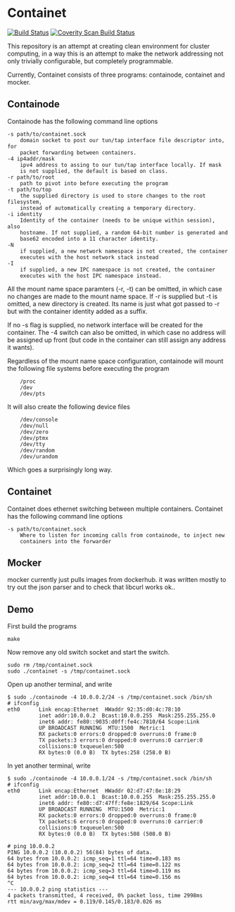 
# Containet

[![Build Status](https://travis-ci.org/aki5/containet.svg?branch=master)](https://travis-ci.org/aki5/containet)
[![Coverity Scan Build Status](https://scan.coverity.com/projects/7971/badge.svg)](https://scan.coverity.com/projects/containet)

This repository is an attempt at creating clean environment for cluster
computing, in a way this is an attempt to make the network addressing not
only trivially configurable, but completely programmable.

Currently, Containet consists of three programs: containode, containet and mocker.

## Containode

Containode has the following command line options

```
-s path/to/containet.sock
	domain socket to post our tun/tap interface file descriptor into, for
	packet forwarding between containers.
-4 ip4addr/mask
	ipv4 address to assing to our tun/tap interface locally. If mask
	is not supplied, the default is based on class.
-r path/to/root
	path to pivot into before executing the program
-t path/to/top
	the supplied directory is used to store changes to the root filesystem,
	instead of automatically creating a temporary directory.
-i identity
	Identity of the container (needs to be unique within session), also
	hostname. If not supplied, a random 64-bit number is generated and
	base62 encoded into a 11 character identity.
-N
	if supplied, a new network namespace is not created, the container
	executes with the host network stack instead
-I
	if supplied, a new IPC namespace is not created, the container
	executes with the host IPC namespace instead.
```

All the mount name space paramters (-r, -t) can be omitted, in which case
no changes are made to the mount name space. If -r is supplied but -t is
omitted, a new directory is created. Its name is just what got passed to -r
but with the container identity added as a suffix.

If no -s flag is supplied, no network interface will be created for the container.
The -4 switch can also be omitted, in which case no address will be assigned up
front (but code in the container can still assign any address it wants).

Regardless of the mount name space configuration, containode will mount the
following file systems before executing the program

```
	/proc
	/dev
	/dev/pts
```

It will also create the following device files

```
	/dev/console
	/dev/null
	/dev/zero
	/dev/ptmx
	/dev/tty
	/dev/random
	/dev/urandom
```

Which goes a surprisingly long way.

## Containet

Containet does ethernet switching between multiple containers. Containet has the
following command line options

```
-s path/to/containet.sock
	Where to listen for incoming calls from containode, to inject new
	containers into the forwarder
```

## Mocker

mocker currently just pulls images from dockerhub. it was written mostly to try out
the json parser and to check that libcurl works ok..

## Demo

First build the programs
```
make
```

Now remove any old switch socket and start the switch.

```
sudo rm /tmp/containet.sock
sudo ./containet -s /tmp/containet.sock
```

Open up another terminal, and write

```
$ sudo ./containode -4 10.0.0.2/24 -s /tmp/containet.sock /bin/sh
# ifconfig
eth0      Link encap:Ethernet  HWaddr 92:35:d0:4c:78:10  
          inet addr:10.0.0.2  Bcast:10.0.0.255  Mask:255.255.255.0
          inet6 addr: fe80::9035:d0ff:fe4c:7810/64 Scope:Link
          UP BROADCAST RUNNING  MTU:1500  Metric:1
          RX packets:0 errors:0 dropped:0 overruns:0 frame:0
          TX packets:3 errors:0 dropped:0 overruns:0 carrier:0
          collisions:0 txqueuelen:500 
          RX bytes:0 (0.0 B)  TX bytes:258 (258.0 B)
```

In yet another terminal, write 

```
$ sudo ./containode -4 10.0.0.1/24 -s /tmp/containet.sock /bin/sh
# ifconfig
eth0      Link encap:Ethernet  HWaddr 02:d7:47:8e:18:29  
          inet addr:10.0.0.1  Bcast:10.0.0.255  Mask:255.255.255.0
          inet6 addr: fe80::d7:47ff:fe8e:1829/64 Scope:Link
          UP BROADCAST RUNNING  MTU:1500  Metric:1
          RX packets:0 errors:0 dropped:0 overruns:0 frame:0
          TX packets:6 errors:0 dropped:0 overruns:0 carrier:0
          collisions:0 txqueuelen:500 
          RX bytes:0 (0.0 B)  TX bytes:508 (508.0 B)

# ping 10.0.0.2
PING 10.0.0.2 (10.0.0.2) 56(84) bytes of data.
64 bytes from 10.0.0.2: icmp_seq=1 ttl=64 time=0.183 ms
64 bytes from 10.0.0.2: icmp_seq=2 ttl=64 time=0.122 ms
64 bytes from 10.0.0.2: icmp_seq=3 ttl=64 time=0.119 ms
64 bytes from 10.0.0.2: icmp_seq=4 ttl=64 time=0.156 ms
^C
--- 10.0.0.2 ping statistics ---
4 packets transmitted, 4 received, 0% packet loss, time 2998ms
rtt min/avg/max/mdev = 0.119/0.145/0.183/0.026 ms
```
